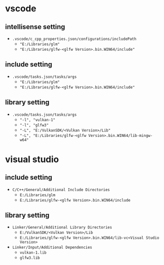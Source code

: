 # vscode

## intellisense setting
* `.vscode/c_cpp_properties.json/configurations/includePath`
    * `"E:/Libraries/glm"`
    * `"E:/Libraries/glfw-<glfw Version>.bin.WIN64/include"`

## include setting
* `.vscode/tasks.json/tasks/args`
    * `"E:/Libraries/glm"`
    * `"E:/Libraries/glfw-<glfw Version>.bin.WIN64/include"`

## library setting
* `.vscode/tasks.json/tasks/args`
    * `"-l", "vulkan-1"`
    * `"-l", "glfw3"`
    * `"-L", "E:/VulkanSDK/<Vulkan Version>/Lib"`
    * `"-L", "E:/Libraries/glfw-<glfw Version>.bin.WIN64/lib-mingw-w64"`

# visual studio

## include setting
* `C/C++/General/Additional Include Directories`
    * `E:/Libraries/glm`
    * `E:/Libraries/glfw-<glfw Version>.bin.WIN64/include`

## library setting
* `Linker/General/Additional Library Directories`
    * `E:/VulkanSDK/<Vulkan Version>/Lib`
    * `E:/Libraries/glfw-<glfw Version>.bin.WIN64/lib-vc<Visual Studio Version>`
* `Linker/Input/Additional Dependencies`
    * `vulkan-1.lib`
    * `glfw3.lib`